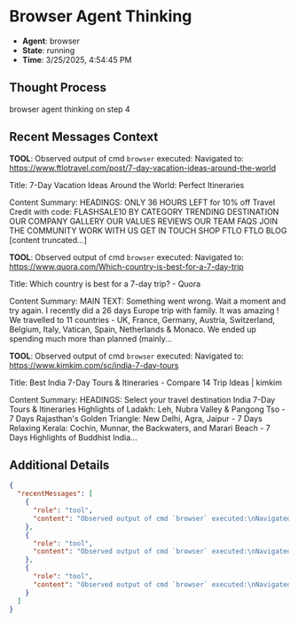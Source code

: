 # Browser Agent Thinking

- **Agent**: browser
- **State**: running
- **Time**: 3/25/2025, 4:54:45 PM

## Thought Process

browser agent thinking on step 4

## Recent Messages Context

**TOOL**: Observed output of cmd `browser` executed:
Navigated to: https://www.ftlotravel.com/post/7-day-vacation-ideas-around-the-world

Title: 7-Day Vacation Ideas Around the World: Perfect Itineraries

Content Summary:
HEADINGS:
ONLY 36 HOURS LEFT for 10% off Travel Credit with code: FLASHSALE10
BY CATEGORY
TRENDING DESTINATION
OUR COMPANY
GALLERY
OUR VALUES
REVIEWS
OUR TEAM
FAQS
JOIN THE COMMUNITY
WORK WITH US
GET IN TOUCH
SHOP FTLO
FTLO BLOG
[content truncated...]

**TOOL**: Observed output of cmd `browser` executed:
Navigated to: https://www.quora.com/Which-country-is-best-for-a-7-day-trip

Title: Which country is best for a 7-day trip? - Quora

Content Summary:
MAIN TEXT:
Something went wrong. Wait a moment and try again.
I recently did a 26 days Europe trip with family. It was amazing ! We travelled to 11 countries - UK, France, Germany, Austria, Switzerland, Belgium, Italy, Vatican, Spain, Netherlands & Monaco.
We ended up spending much more than planned (mainly...

**TOOL**: Observed output of cmd `browser` executed:
Navigated to: https://www.kimkim.com/sc/india-7-day-tours

Title: Best India 7-Day Tours & Itineraries - Compare 14 Trip Ideas | kimkim

Content Summary:
HEADINGS:
Select your travel destination
India 7-Day Tours & Itineraries
Highlights of Ladakh: Leh, Nubra Valley & Pangong Tso - 7 Days
Rajasthan's Golden Triangle:  New Delhi, Agra, Jaipur - 7 Days
Relaxing Kerala:  Cochin, Munnar, the Backwaters, and Marari Beach - 7 Days
Highlights of Buddhist India...

## Additional Details

```json
{
  "recentMessages": [
    {
      "role": "tool",
      "content": "Observed output of cmd `browser` executed:\nNavigated to: https://www.ftlotravel.com/post/7-day-vacation-ideas-around-the-world\n\nTitle: 7-Day Vacation Ideas Around the World: Perfect Itineraries\n\nContent Summary:\nHEADINGS:\nONLY 36 HOURS LEFT for 10% off Travel Credit with code: FLASHSALE10\nBY CATEGORY\nTRENDING DESTINATION\nOUR COMPANY\nGALLERY\nOUR VALUES\nREVIEWS\nOUR TEAM\nFAQS\nJOIN THE COMMUNITY\nWORK WITH US\nGET IN TOUCH\nSHOP FTLO\nFTLO BLOG\n[content truncated...]"
    },
    {
      "role": "tool",
      "content": "Observed output of cmd `browser` executed:\nNavigated to: https://www.quora.com/Which-country-is-best-for-a-7-day-trip\n\nTitle: Which country is best for a 7-day trip? - Quora\n\nContent Summary:\nMAIN TEXT:\nSomething went wrong. Wait a moment and try again.\nI recently did a 26 days Europe trip with family. It was amazing ! We travelled to 11 countries - UK, France, Germany, Austria, Switzerland, Belgium, Italy, Vatican, Spain, Netherlands & Monaco.\nWe ended up spending much more than planned (mainly..."
    },
    {
      "role": "tool",
      "content": "Observed output of cmd `browser` executed:\nNavigated to: https://www.kimkim.com/sc/india-7-day-tours\n\nTitle: Best India 7-Day Tours & Itineraries - Compare 14 Trip Ideas | kimkim\n\nContent Summary:\nHEADINGS:\nSelect your travel destination\nIndia 7-Day Tours & Itineraries\nHighlights of Ladakh: Leh, Nubra Valley & Pangong Tso - 7 Days\nRajasthan's Golden Triangle:  New Delhi, Agra, Jaipur - 7 Days\nRelaxing Kerala:  Cochin, Munnar, the Backwaters, and Marari Beach - 7 Days\nHighlights of Buddhist India..."
    }
  ]
}
```

